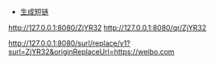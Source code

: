 - [生成短链](http://127.0.0.1:8080/surl/gen/v1?url=https://www.baidu.com&scanQrAccess=false)

http://127.0.0.1:8080/ZjYR32
http://127.0.0.1:8080/qr/ZjYR32


http://127.0.0.1:8080/surl/replace/v1?surl=ZjYR32&originReplaceUrl=https://weibo.com
